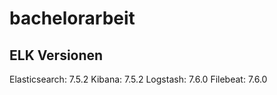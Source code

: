 # bachelorarbeit

## ELK Versionen
Elasticsearch: 7.5.2
Kibana: 7.5.2
Logstash: 7.6.0
Filebeat: 7.6.0
